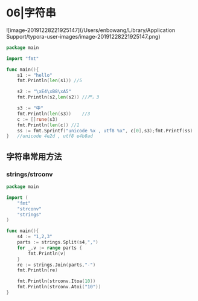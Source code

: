 # 06|字符串

![image-20191228221925147](/Users/enbowang/Library/Application Support/typora-user-images/image-20191228221925147.png)

```go
package main

import "fmt"

func main(){
	s1 := "hello"
	fmt.Println(len(s1)) //5

	s2 := "\xE4\xB8\xA5"
	fmt.Println(s2,len(s2))	//严，3

	s3 := "中"
	fmt.Println(len(s3))	//3
	c := []rune(s3)
	fmt.Println(len(c))	//1
	ss := fmt.Sprintf("unicode %x , utf8 %x", c[0],s3);fmt.Printf(ss)
}	//unicode 4e2d , utf8 e4b8ad

```

## 字符串常用方法

### strings/strconv

```go
package main

import (
	"fmt"
	"strconv"
	"strings"
)

func main(){
	s4 := "1,2,3"
	parts := strings.Split(s4,",")
	for _,v := range parts {
		fmt.Println(v)
	}
	re := strings.Join(parts,"-")
	fmt.Println(re)

	fmt.Println(strconv.Itoa(10))
	fmt.Println(strconv.Atoi("10"))
}

```



